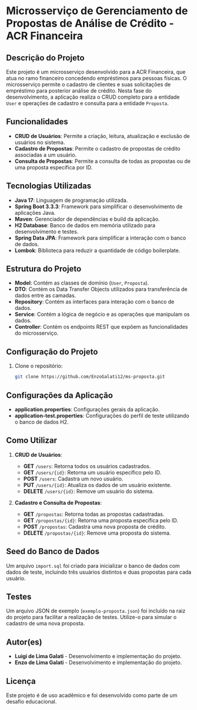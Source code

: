 # Microsserviço de Gerenciamento de Propostas de Análise de Crédito - ACR Financeira

## Descrição do Projeto

Este projeto é um microsserviço desenvolvido para a ACR Financeira, que atua no ramo financeiro concedendo empréstimos para pessoas físicas. O microsserviço permite o cadastro de clientes e suas solicitações de empréstimo para posterior análise de crédito. Nesta fase do desenvolvimento, a aplicação realiza o CRUD completo para a entidade `User` e operações de cadastro e consulta para a entidade `Proposta`.

## Funcionalidades

- **CRUD de Usuários**: Permite a criação, leitura, atualização e exclusão de usuários no sistema.
- **Cadastro de Propostas**: Permite o cadastro de propostas de crédito associadas a um usuário.
- **Consulta de Propostas**: Permite a consulta de todas as propostas ou de uma proposta específica por ID.

## Tecnologias Utilizadas

- **Java 17**: Linguagem de programação utilizada.
- **Spring Boot 3.3.3**: Framework para simplificar o desenvolvimento de aplicações Java.
- **Maven**: Gerenciador de dependências e build da aplicação.
- **H2 Database**: Banco de dados em memória utilizado para desenvolvimento e testes.
- **Spring Data JPA**: Framework para simplificar a interação com o banco de dados.
- **Lombok**: Biblioteca para reduzir a quantidade de código boilerplate.

## Estrutura do Projeto

- **Model**: Contém as classes de domínio (`User`, `Proposta`).
- **DTO**: Contém os Data Transfer Objects utilizados para transferência de dados entre as camadas.
- **Repository**: Contém as interfaces para interação com o banco de dados.
- **Service**: Contém a lógica de negócio e as operações que manipulam os dados.
- **Controller**: Contém os endpoints REST que expõem as funcionalidades do microsserviço.

## Configuração do Projeto

1. Clone o repositório:
    ```bash
    git clone https://github.com/EnzoGalati12/ms-proposta.git
    ```


## Configurações da Aplicação

- **application.properties**: Configurações gerais da aplicação.
- **application-test.properties**: Configurações do perfil de teste utilizando o banco de dados H2.

## Como Utilizar

1. **CRUD de Usuários**:
    - **GET** `/users`: Retorna todos os usuários cadastrados.
    - **GET** `/users/{id}`: Retorna um usuário específico pelo ID.
    - **POST** `/users`: Cadastra um novo usuário.
    - **PUT** `/users/{id}`: Atualiza os dados de um usuário existente.
    - **DELETE** `/users/{id}`: Remove um usuário do sistema.

2. **Cadastro e Consulta de Propostas**:
    - **GET** `/propostas`: Retorna todas as propostas cadastradas.
    - **GET** `/propostas/{id}`: Retorna uma proposta específica pelo ID.
    - **POST** `/propostas`: Cadastra uma nova proposta de crédito.
    - **DELETE** `/propostas/{id}`: Remove uma proposta do sistema.

## Seed do Banco de Dados

Um arquivo `import.sql` foi criado para inicializar o banco de dados com dados de teste, incluindo três usuários distintos e duas propostas para cada usuário.

## Testes

Um arquivo JSON de exemplo (`exemplo-proposta.json`) foi incluído na raiz do projeto para facilitar a realização de testes. Utilize-o para simular o cadastro de uma nova proposta.

## Autor(es)

- **Luigi de Lima Galati** - Desenvolvimento e implementação do projeto.
- **Enzo de Lima Galati** - Desenvolvimento e implementação do projeto.

## Licença

Este projeto é de uso acadêmico e foi desenvolvido como parte de um desafio educacional.
